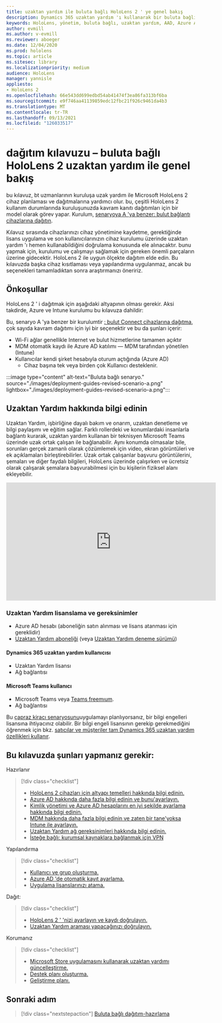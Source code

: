 ```yaml
---
title: uzaktan yardım ile buluta bağlı HoloLens 2 ' ye genel bakış
description: Dynamics 365 uzaktan yardım 'ı kullanarak bir buluta bağlı ağ üzerinden HoloLens 2 cihazı kaydetmeyi öğrenin.
keywords: HoloLens, yönetim, buluta bağlı, uzaktan yardım, AAD, Azure AD, MDM, mobil cihaz yönetimi
author: evmill
ms.author: v-evmill
ms.reviewer: aboeger
ms.date: 12/04/2020
ms.prod: hololens
ms.topic: article
ms.sitesec: library
ms.localizationpriority: medium
audience: HoloLens
manager: yannisle
appliesto:
- HoloLens 2
ms.openlocfilehash: 66e543dd699edbd54ab41474f3ea86fa313bf6ba
ms.sourcegitcommit: e9f746aa41139859edc12fbc21f926c9461da4b3
ms.translationtype: MT
ms.contentlocale: tr-TR
ms.lasthandoff: 09/13/2021
ms.locfileid: "126033517"
---
```

# <a name="deployment-guide--cloud-connected-hololens-2-with-remote-assist--overview"></a>dağıtım kılavuzu – buluta bağlı HoloLens 2 uzaktan yardım ile genel bakış

bu kılavuz, bt uzmanlarının kuruluşa uzak yardım ile Microsoft HoloLens 2 cihaz planlaması ve dağıtmalarına yardımcı olur. bu, çeşitli HoloLens 2 kullanım durumlarında kuruluşunuzda kavram kanıtı dağıtımları için bir model olarak görev yapar. Kurulum, [senaryoya A 'ya benzer: bulut bağlantı cihazlarına dağıtın](common-scenarios.md#scenario-a). 

Kılavuz sırasında cihazlarınızı cihaz yönetimine kaydetme, gerektiğinde lisans uygulama ve son kullanıcılarınızın cihaz kurulumu üzerinde uzaktan yardım 'ı hemen kullanabildiğini doğrulama konusunda ele alınacaktır. bunu yapmak için, kurulumu ve çalışmayı sağlamak için gereken önemli parçaların üzerine gidecektir. HoloLens 2 ile uygun ölçekte dağıtım elde edin. Bu kılavuzda başka cihaz kısıtlaması veya yapılandırma uygulanmaz, ancak bu seçenekleri tamamladıktan sonra araştırmanızı öneririz.

## <a name="prerequisites"></a>Önkoşullar

HoloLens 2 ' i dağıtmak için aşağıdaki altyapının olması gerekir. Aksi takdirde, Azure ve Intune kurulumu bu kılavuza dahildir:

Bu, senaryo A 'ya benzer bir kurulumtir [: bulut Connect cihazlarına dağıtma](/hololens/common-scenarios#scenario-a), çok sayıda kavram dağıtımı için iyi bir seçenektir ve bu da şunları içerir:

- Wi-Fi ağlar genellikle Internet ve bulut hizmetlerine tamamen açıktır
- MDM otomatik kaydı ile Azure AD katılımı — MDM tarafından yönetilen (Intune)
- Kullanıcılar kendi şirket hesabıyla oturum açtığında (Azure AD)
    - Cihaz başına tek veya birden çok Kullanıcı desteklenir.

:::image type="content" alt-text="Buluta bağlı senaryo." source="./images/deployment-guides-revised-scenario-a.png" lightbox="./images/deployment-guides-revised-scenario-a.png":::


## <a name="learn-about-remote-assist"></a>Uzaktan Yardım hakkında bilgi edinin

Uzaktan Yardım, işbirliğine dayalı bakım ve onarım, uzaktan denetleme ve bilgi paylaşımı ve eğitim sağlar. Farklı rollerdeki ve konumlardaki insanlarla bağlantı kurarak, uzaktan yardım kullanan bir teknisyen Microsoft Teams üzerinde uzak ortak çalışan ile bağlanabilir. Aynı konumda olmasalar bile, sorunları gerçek zamanlı olarak çözümlemek için video, ekran görüntüleri ve ek açıklamaları birleştirebilirler. Uzak ortak çalışanlar başvuru görüntülerini, şemaları ve diğer faydalı bilgileri, HoloLens üzerinde çalışırken ve ücretsiz olarak çalışarak şemalara başvurabilmesi için bu kişilerin fiziksel alanı ekleyebilir.

<iframe width="560" height="315" src="https://www.youtube.com/embed/d3YT8j0yYl0" frameborder="0" allow="accelerometer; autoplay; clipboard-write; encrypted-media; gyroscope; picture-in-picture" allowfullscreen></iframe>

### <a name="remote-assist-licensing-and-requirements"></a>Uzaktan Yardım lisanslama ve gereksinimler

- Azure AD hesabı (aboneliğin satın alınması ve lisans atanması için gereklidir)
- [Uzaktan Yardım aboneliği](/dynamics365/mixed-reality/remote-assist/buy-and-deploy-remote-assist) (veya [Uzaktan Yardım deneme sürümü](/dynamics365/mixed-reality/remote-assist/try-remote-assist))
    
#### <a name="dynamics-365-remote-assist-user"></a>Dynamics 365 uzaktan yardım kullanıcısı

- Uzaktan Yardım lisansı
- Ağ bağlantısı

#### <a name="microsoft-teams-user"></a>Microsoft Teams kullanıcı

- Microsoft Teams veya [Teams freemıum](https://products.office.com/microsoft-teams/free).
- Ağ bağlantısı

Bu [çapraz kiracı senaryosunu](/dynamics365/mixed-reality/remote-assist/cross-tenant-overview#scenario-2-leasing-services-to-other-tenants)uygulamayı planlıyorsanız, bir bilgi engelleri lisansına ihtiyacınız olabilir. Bir bilgi engeli lisansının gerekip gerekmediğini öğrenmek için bkz. [satıcılar ve müşteriler tam Dynamics 365 uzaktan yardım özellikleri kullanır](/dynamics365/mixed-reality/remote-assist/cross-tenant-licensing-implementation).

## <a name="in-this-guide-you-will"></a>Bu kılavuzda şunları yapmanız gerekir:

Hazırlanır

> [!div class="checklist"]
> - [HoloLens 2 cihazları için altyapı temelleri hakkında bilgi edinin.](hololens2-cloud-connected-prepare.md#infrastructure-essentials)
> - [Azure AD hakkında daha fazla bilgi edinin ve bunu&#39;ayarlayın.](hololens2-cloud-connected-prepare.md#azure-active-directory)
> - [Kimlik yönetimi ve Azure AD hesaplarını en iyi şekilde ayarlama hakkında bilgi edinin.](hololens2-cloud-connected-prepare.md#identity-management)
> - [MDM hakkında daha fazla bilgi edinin ve zaten bir tane&#39;yoksa Intune ile ayarlayın.](hololens2-cloud-connected-prepare.md#mobile-device-management)
> - [Uzaktan Yardım ağ gereksinimleri hakkında bilgi edinin.](hololens2-cloud-connected-prepare.md#network)
> - [İsteğe bağlı: kurumsal kaynaklara bağlanmak için VPN](hololens2-cloud-connected-prepare.md#optional-connect-your-hololens-to-vpn)

Yapılandırma

> [!div class="checklist"]
> - [Kullanıcı ve grup oluşturma.](hololens2-cloud-connected-configure.md#azure-users-and-groups)
> - [Azure AD 'de otomatik kayıt ayarlama.](hololens2-cloud-connected-configure.md#auto-enrollment-on-hololens-2)
> - [Uygulama lisanslarınızı atama.](hololens2-cloud-connected-configure.md#application-licenses)

Dağıt:

> [!div class="checklist"]
> - [HoloLens 2 ' 'nizi ayarlayın ve kaydı doğrulayın.](hololens2-cloud-connected-deploy.md#enrollment-validation)
> - [Uzaktan Yardım araması yapacağınızı doğrulayın.](hololens2-cloud-connected-deploy.md#remote-assist-call-validation)

Korumanız

> [!div class="checklist"]
> - [Microsoft Store uygulamasını kullanarak uzaktan yardımı güncelleştirme.](hololens2-cloud-connected-maintain.md#updates)
> - [Destek planı oluşturma.](hololens2-cloud-connected-maintain.md#support-plan)
> - [Geliştirme planı.](hololens2-cloud-connected-maintain.md#development-plan)

## <a name="next-step"></a>Sonraki adım

> [!div class="nextstepaction"]
> [Buluta bağlı dağıtım-hazırlama](hololens2-cloud-connected-prepare.md)


